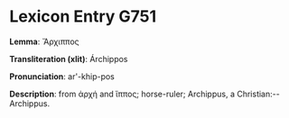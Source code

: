 # Lexicon Entry G751

**Lemma**: Ἄρχιππος

**Transliteration (xlit)**: Árchippos

**Pronunciation**: ar'-khip-pos

**Description**:
from ἀρχή and ἵππος; horse-ruler; Archippus, a Christian:--Archippus.
